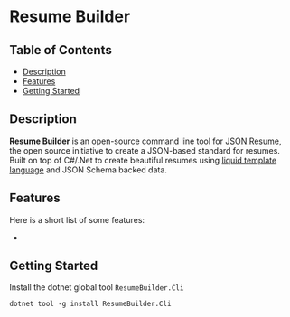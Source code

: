 # Resume Builder


## Table of Contents

- [Description](#description)
- [Features](#features)
- [Getting Started](#getting-started)

## Description

**Resume Builder** is an open-source command line tool for [JSON Resume](https://jsonresume.org/), the open source initiative to create a JSON-based standard for resumes. Built on top of C#/.Net to create beautiful resumes using [liquid template language](https://shopify.github.io/liquid/) and JSON Schema backed data.

## Features

Here is a short list of some features:

- 

## Getting Started

Install the dotnet global tool `ResumeBuilder.Cli` 

```shell
dotnet tool -g install ResumeBuilder.Cli
```
